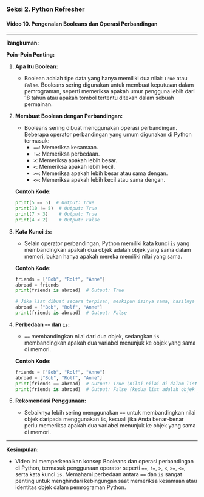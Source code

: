 ### Seksi 2. Python Refresher

#### Video 10. Pengenalan Booleans dan Operasi Perbandingan

---

**Rangkuman:**

**Poin-Poin Penting:**

1. **Apa Itu Boolean:**

   - Boolean adalah tipe data yang hanya memiliki dua nilai: `True` atau `False`. Booleans sering digunakan untuk membuat keputusan dalam pemrograman, seperti memeriksa apakah umur pengguna lebih dari 18 tahun atau apakah tombol tertentu ditekan dalam sebuah permainan.

2. **Membuat Boolean dengan Perbandingan:**

   - Booleans sering dibuat menggunakan operasi perbandingan. Beberapa operator perbandingan yang umum digunakan di Python termasuk:
     - `==`: Memeriksa kesamaan.
     - `!=`: Memeriksa perbedaan.
     - `>`: Memeriksa apakah lebih besar.
     - `<`: Memeriksa apakah lebih kecil.
     - `>=`: Memeriksa apakah lebih besar atau sama dengan.
     - `<=`: Memeriksa apakah lebih kecil atau sama dengan.

   **Contoh Kode:**

   ```python
   print(5 == 5)  # Output: True
   print(10 != 5)  # Output: True
   print(7 > 3)    # Output: True
   print(4 < 2)    # Output: False
   ```

3. **Kata Kunci `is`:**

   - Selain operator perbandingan, Python memiliki kata kunci `is` yang membandingkan apakah dua objek adalah objek yang sama dalam memori, bukan hanya apakah mereka memiliki nilai yang sama.

   **Contoh Kode:**

   ```python
   friends = ["Bob", "Rolf", "Anne"]
   abroad = friends
   print(friends is abroad)  # Output: True

   # Jika list dibuat secara terpisah, meskipun isinya sama, hasilnya akan berbeda:
   abroad = ["Bob", "Rolf", "Anne"]
   print(friends is abroad)  # Output: False
   ```

4. **Perbedaan `==` dan `is`:**

   - `==` membandingkan nilai dari dua objek, sedangkan `is` membandingkan apakah dua variabel menunjuk ke objek yang sama di memori.

   **Contoh Kode:**

   ```python
   friends = ["Bob", "Rolf", "Anne"]
   abroad = ["Bob", "Rolf", "Anne"]
   print(friends == abroad)  # Output: True (nilai-nilai di dalam list sama)
   print(friends is abroad)  # Output: False (kedua list adalah objek yang berbeda)
   ```

5. **Rekomendasi Penggunaan:**
   - Sebaiknya lebih sering menggunakan `==` untuk membandingkan nilai objek daripada menggunakan `is`, kecuali jika Anda benar-benar perlu memeriksa apakah dua variabel menunjuk ke objek yang sama di memori.

---

**Kesimpulan:**

- Video ini memperkenalkan konsep Booleans dan operasi perbandingan di Python, termasuk penggunaan operator seperti `==`, `!=`, `>`, `<`, `>=`, `<=`, serta kata kunci `is`. Memahami perbedaan antara `==` dan `is` sangat penting untuk menghindari kebingungan saat memeriksa kesamaan atau identitas objek dalam pemrograman Python.
